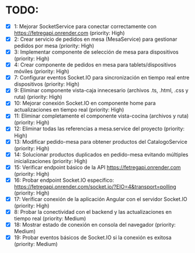 # TODO:

- [x] 1: Mejorar SocketService para conectar correctamente con https://fetregapi.onrender.com (priority: High)
- [x] 2: Crear servicio de pedidos en mesa (MesaService) para gestionar pedidos por mesa (priority: High)
- [x] 3: Implementar componente de selección de mesa para dispositivos (priority: High)
- [x] 4: Crear componente de pedidos en mesa para tablets/dispositivos móviles (priority: High)
- [x] 7: Configurar eventos Socket.IO para sincronización en tiempo real entre dispositivos (priority: High)
- [x] 9: Eliminar componente vista-caja innecesario (archivos .ts, .html, .css y ruta) (priority: High)
- [x] 10: Mejorar conexión Socket.IO en componente home para actualizaciones en tiempo real (priority: High)
- [x] 11: Eliminar completamente el componente vista-cocina (archivos y ruta) (priority: High)
- [x] 12: Eliminar todas las referencias a mesa.service del proyecto (priority: High)
- [x] 13: Modificar pedido-mesa para obtener productos del CatalogoService (priority: High)
- [x] 14: Solucionar productos duplicados en pedido-mesa evitando múltiples inicializaciones (priority: High)
- [x] 15: Verificar endpoint básico de la API https://fetregapi.onrender.com (priority: High)
- [x] 16: Probar endpoint Socket.IO específico: https://fetregapi.onrender.com/socket.io/?EIO=4&transport=polling (priority: High)
- [x] 17: Verificar conexión de la aplicación Angular con el servidor Socket.IO (priority: High)
- [x] 8: Probar la conectividad con el backend y las actualizaciones en tiempo real (priority: Medium)
- [x] 18: Mostrar estado de conexión en consola del navegador (priority: Medium)
- [x] 19: Probar eventos básicos de Socket.IO si la conexión es exitosa (priority: Medium)
